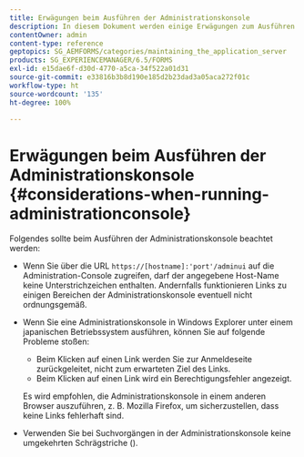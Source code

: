 ```yaml
---
title: Erwägungen beim Ausführen der Administrationskonsole
description: In diesem Dokument werden einige Erwägungen zum Ausführen der Administrationskonsole aufgeführt.
contentOwner: admin
content-type: reference
geptopics: SG_AEMFORMS/categories/maintaining_the_application_server
products: SG_EXPERIENCEMANAGER/6.5/FORMS
exl-id: e15dae6f-d30d-4770-a5ca-34f522a01d31
source-git-commit: e33816b3b8d190e185d2b23dad3a05aca272f01c
workflow-type: ht
source-wordcount: '135'
ht-degree: 100%

---
```


# Erwägungen beim Ausführen der Administrationskonsole {#considerations-when-running-administrationconsole}

Folgendes sollte beim Ausführen der Administrationskonsole beachtet werden:

* Wenn Sie über die URL `https://[hostname]:'port'/adminui` auf die Administration-Console zugreifen, darf der angegebene Host-Name keine Unterstrichzeichen enthalten. Andernfalls funktionieren Links zu einigen Bereichen der Administrationskonsole eventuell nicht ordnungsgemäß.
* Wenn Sie eine Administrationskonsole in Windows Explorer unter einem japanischen Betriebssystem ausführen, können Sie auf folgende Probleme stoßen:

   * Beim Klicken auf einen Link werden Sie zur Anmeldeseite zurückgeleitet, nicht zum erwarteten Ziel des Links.
   * Beim Klicken auf einen Link wird ein Berechtigungsfehler angezeigt.

  Es wird empfohlen, die Administrationskonsole in einem anderen Browser auszuführen, z. B. Mozilla Firefox, um sicherzustellen, dass keine Links fehlerhaft sind.

* Verwenden Sie bei Suchvorgängen in der Administrationskonsole keine umgekehrten Schrägstriche (\).
